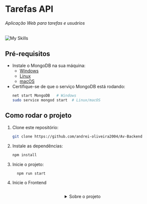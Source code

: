    # Tarefas API
  ###### Aplicação Web para tarefas e usuários
  ![My Skills](https://skillicons.dev/icons?i=nodejs,express,mongodb)

</div>


## Pré-requisitos
- Instale o MongoDB na sua máquina:
  - [Windows](https://www.mongodb.com/try/download/community)
  - [Linux](https://www.mongodb.com/docs/manual/administration/install-on-linux/)
  - [macOS](https://www.mongodb.com/docs/manual/tutorial/install-mongodb-on-os-x/)
- Certifique-se de que o serviço MongoDB está rodando:
  ```bash
  net start MongoDB   # Windows
  sudo service mongod start  # Linux/macOS


## Como rodar o projeto
1. Clone este repositório:
   ```bash
   git clone https://github.com/andrei-oliveira2004/Av-Backend
2. Instale as dependências:
      ```bash
     npm install

3. Inicie o projeto:
   ```bash
     npm run start

4. Inicie o Frontend
    ```bash


<details>
  <summary align="center">Sobre o projeto</summary>
  
  * Uma WEB API REST, feita com Node.js e Express.js com JS
  * Um banco de dados Mongodb
  * Cadastre e administre Usuários e Tarefas
    
</details>
